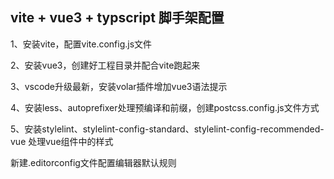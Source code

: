 ## vite + vue3 + typscript 脚手架配置

1、安装vite，配置vite.config.js文件

2、安装vue3，创建好工程目录并配合vite跑起来

3、vscode升级最新，安装volar插件增加vue3语法提示

4、安装less、autoprefixer处理预编译和前缀，创建postcss.config.js文件方式

5、安装stylelint、stylelint-config-standard、stylelint-config-recommended-vue 处理vue组件中的样式

新建.editorconfig文件配置编辑器默认规则